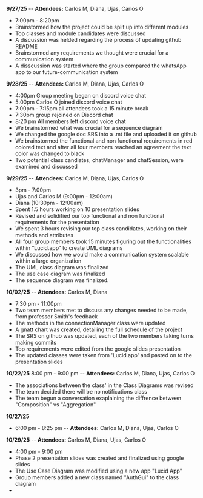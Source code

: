 **9/27/25**
-- **Attendees:** Carlos M, Diana, Ujas, Carlos O   
- 7:00pm \- 8:20pm
- Brainstormed how the project could be split up into different modules  
- Top classes and module candidates were discussed  
- A discussion was helded regarding the process of updating github README 
- Brainstormed any requirements we thought were crucial for a communication system  
- A disscussion was started where the group compared the whatsApp app to our future-communication system

**9/28/25**
-- **Attendees:** Carlos M, Diana, Ujas, Carlos O
- 4:00pm Group meeting began on discord voice chat
- 5:00pm Carlos O joined discord voice chat      
- 7:00pm \- 7:15pm all attendees took a 15 minute break
- 7:30pm group rejoined on Discord chat
- 8:20 pm All members left discord voice chat    
- We brainstormed what was crucial for a sequence diagram   
- We changed the google doc SRS into a .mt file and uploaded it on github  
- We brainstormed the functional and non functional requirements in red colored text and after all four members reached an agreement the text color was changed to black
- Two potential class candiates, chatManager and chatSession, were examined and discussed  

**9/29/25**
-- **Attendees:** Carlos M, Diana, Ujas, Carlos O  
- 3pm \- 7:00pm   
- Ujas and Carlos M (9:00pm \- 12:00am)   
- Diana (10:30pm \- 12:00am)      
- Spent 1.5 hours working on 10 presentation slides    
- Revised and solidified our top functional and non functional requirements for the presentation  
- We spent 3 hours revising our top class candidates, working on their methods and attributes   
- All four group members took 15 minutes figuring out the functionalities within “Lucid.app” to create UML diagrams
- We discussed how we would make a communication system scalable within a large organization      
- The UML class diagram was finalized
- The use case diagram was finalized
- The sequence diagram was finalized.

**10/02/25**
-- **Attendees:** Carlos M, Diana
- 7:30 pm \- 11:00pm
-  Two team members met to discuss any changes needed to be made, from professor Smith's feedback 
-  The methods in the connectionManager class were updated
-  A gnatt chart was created, detailing the full schedule of the project
-  The SRS on github was updated, each of the two members taking turns making commits
-  Top requirements were edited from the google slides presentation
-  The updated classes were taken from 'Lucid.app' and pasted on to the presentation slides


**10/22/25**
8:00 pm \- 9:00 pm 
-- **Attendees:** Carlos M, Diana, Ujas, Carlos O
- The associations between the class' in the Class Diagrams was revised 
- The team decided there will be no notifications class   
- The team begun a conversation exaplaining the diffrence between "Composition" vs "Aggregation"


**10/27/25**
- 6:00 pm \- 8:25 pm
-- **Attendees:** Carlos M, Diana, Ujas, Carlos O
  
  


**10/29/25**
-- **Attendees:** Carlos M, Diana, Ujas, Carlos O
- 4:00 pm \- 9:00 pm 
- Phase 2 presentation slides was created and finalized using google slides
- The Use Case Diagram was modified using a new app "Lucid App"
- Group members added a new class named "AuthGui" to the class diagram
-  
 







